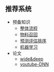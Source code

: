 ## 推荐系统
   - 预备知识
        - [整体流程](/paper/pipeline1.md)
        - [物料召回](/paper/pipeline2.md)
        - [预测评估排序](/paper/pipeline3.md)
        - [机器学习](/paper/pipeline4.md)
   - 论文
        - [wide&deep](/paper/wide&deep.md)
        - [youtube-DNN](/paper/youtube-DNN.md)